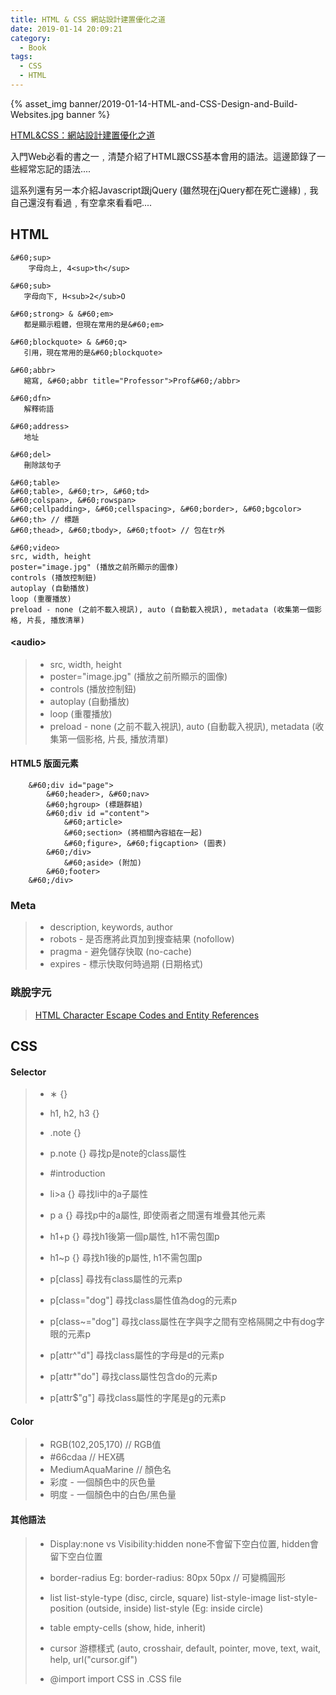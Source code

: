 ```yaml
---
title: HTML & CSS 網站設計建置優化之道
date: 2019-01-14 20:09:21
category: 
  - Book
tags:
  - CSS
  - HTML
---
```


{% asset_img banner/2019-01-14-HTML-and-CSS-Design-and-Build-Websites.jpg banner %}

[HTML&CSS：網站設計建置優化之道](https://www.books.com.tw/products/0010546014)

入門Web必看的書之一﹐清楚介紹了HTML跟CSS基本會用的語法。這邊節錄了一些經常忘記的語法....

這系列還有另一本介紹Javascript跟jQuery (雖然現在jQuery都在死亡邊緣)﹐我自己還沒有看過﹐有空拿來看看吧....

<!-- more -->

## HTML

```
&#60;sup> 
    字母向上, 4<sup>th</sup> 

&#60;sub> 
   字母向下, H<sub>2</sub>O

&#60;strong> & &#60;em>
   都是顯示粗體，但現在常用的是&#60;em>

&#60;blockquote> & &#60;q>
   引用，現在常用的是&#60;blockquote>

&#60;abbr>
   縮寫, &#60;abbr title="Professor">Prof&#60;/abbr>

&#60;dfn>
   解釋術語

&#60;address>
   地址

&#60;del>
   刪除該句子
```

```
&#60;table>
&#60;table>, &#60;tr>, &#60;td>
&#60;colspan>, &#60;rowspan>
&#60;cellpadding>, &#60;cellspacing>, &#60;border>, &#60;bgcolor>
&#60;th> // 標題
&#60;thead>, &#60;tbody>, &#60;tfoot> // 包在tr外
```

```
&#60;video>
src, width, height
poster="image.jpg" (播放之前所顯示的圖像)
controls (播放控制鈕)
autoplay (自動播放)
loop (重覆播放)
preload - none (之前不載入視訊), auto (自動載入視訊), metadata (收集第一個影格, 片長, 播放清單) 
```

#### &#60;audio>
> - src, width, height
> - poster="image.jpg" (播放之前所顯示的圖像)
> - controls (播放控制鈕)
> - autoplay (自動播放)
> - loop (重覆播放)
> - preload - none (之前不載入視訊), auto (自動載入視訊), metadata (收集第一個影格, 片長, 播放清單) 
    
#### HTML5 版面元素

```
    &#60;div id="page">
        &#60;header>, &#60;nav>
        &#60;hgroup> (標題群組)
        &#60;div id ="content">
            &#60;article>
            &#60;section> (將相關內容組在一起)
            &#60;figure>, &#60;figcaption> (圖表)
        &#60;/div>
            &#60;aside> (附加)
        &#60;footer>
    &#60;/div>
```
### Meta
> - description, keywords, author
> - robots - 是否應將此頁加到搜查結果 (nofollow)
> - pragma - 避免儲存快取 (no-cache)
> - expires - 標示快取何時過期 (日期格式)

### 跳脫字元
> [HTML Character Escape Codes and Entity References](http://www.htmlandcssbook.com/extras/html-escape-codes/)

## CSS

#### Selector
> - &#8727; {}
>
> - h1, h2, h3 {}
>
> - .note {} 
>
> - p.note {}
>   尋找p是note的class屬性
>
> - #introduction
>
> - li>a {} 
>   尋找li中的a子屬性
>
> - p a {}
>   尋找p中的a屬性, 即使兩者之間還有堆疊其他元素
>
> - h1+p {} 
>   尋找h1後第一個p屬性, h1不需包圍p
>
> - h1~p {}
>   尋找h1後的p屬性, h1不需包圍p
>
> - p[class] 
>   尋找有class屬性的元素p
>
> - p[class="dog"]
>   尋找class屬性值為dog的元素p
>
> - p[class~="dog"]
>   尋找class屬性在字與字之間有空格隔開之中有dog字眼的元素p
>
> - p[attr^"d"]
>   尋找class屬性的字母是d的元素p
>
> - p[attr*"do"]
>   尋找class屬性包含do的元素p
>
> - p[attr$"g"]
>   尋找class屬性的字尾是g的元素p

#### Color
> - RGB(102,205,170) // RGB值
> - #66cdaa // HEX碼
> - MediumAquaMarine // 顏色名
> - 彩度 - 一個顏色中的灰色量
> - 明度 - 一個顏色中的白色/黑色量 

#### 其他語法
> - Display:none vs Visibility:hidden
>   none不會留下空白位置, hidden會留下空白位置
>
> - border-radius
>   Eg: border-radius: 80px 50px // 可變橢圓形
>
> - list
>   list-style-type (disc, circle, square)
>   list-style-image
>   list-style-position (outside, inside)
>   list-style (Eg: inside circle)
>
> - table
>   empty-cells (show, hide, inherit)
>
> - cursor 游標樣式
>   (auto, crosshair, default, pointer, move, text, wait, help, url("cursor.gif")
>
> - @import
    import CSS in .CSS file     

